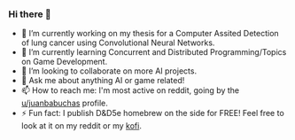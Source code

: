 ### Hi there 👋
- 🔭 I’m currently working on my thesis for a Computer Assited Detection of lung cancer using Convolutional Neural Networks.
- 🌱 I’m currently learning Concurrent and Distributed Programming/Topics on Game Development.
- 👯 I’m looking to collaborate on more AI projects.
- 💬 Ask me about anything AI or game related! 
- 📫 How to reach me: I'm most active on reddit, going by the [u/juanbabuchas](https://www.reddit.com/user/juanbabuchas/) profile.
- ⚡ Fun fact: I publish D&D5e homebrew on the side for FREE! Feel free to look at it on my reddit or my [kofi](https://ko-fi.com/elyeet).
<!--
**Elyeet9/Elyeet9** is a ✨ _special_ ✨ repository because its `README.md` (this file) appears on your GitHub profile.

Here are some ideas to get you started:

- 🔭 I’m currently working on ...
- 🌱 I’m currently learning ...
- 👯 I’m looking to collaborate on ...
- 🤔 I’m looking for help with ...
- 💬 Ask me about ...
- 📫 How to reach me: ...
- 😄 Pronouns: ...
- ⚡ Fun fact: ...
-->
